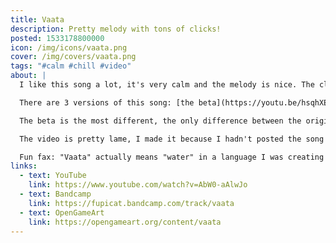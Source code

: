 ```yaml
---
title: Vaata
description: Pretty melody with tons of clicks!
posted: 1533178800000
icon: /img/icons/vaata.png
cover: /img/covers/vaata.png
tags: "#calm #chill #video"
about: |
  I like this song a lot, it's very calm and the melody is nice. The clicks are a little loud but otherwise it is great.

  There are 3 versions of this song: [the beta](https://youtu.be/hsqhXErE9cE?t=1193) (same melody but was deleted because it was sounding weird), [the original](https://scratch.mit.edu/projects/238093931/) and the revision (the version used in the video).

  The beta is the most different, the only difference between the original and the revised version is that the revised version has a brief silence in the middle of the song, right after the first time the "chorus" plays.

  The video is pretty lame, I made it because I hadn't posted the song on YouTube yet, and I had just made the revised version so why not make a video too?

  Fun fax: "Vaata" actually means "water" in a language I was creating around the time I released this. I'm not making that conlang anymore, but the name of the song stayed that way because I thought it sounded nice.
links:
  - text: YouTube
    link: https://www.youtube.com/watch?v=AbW0-aAlwJo
  - text: Bandcamp
    link: https://fupicat.bandcamp.com/track/vaata
  - text: OpenGameArt
    link: https://opengameart.org/content/vaata
---
```


<vid-yt url="https://www.youtube.com/watch?v=AbW0-aAlwJo"></vid-yt>
